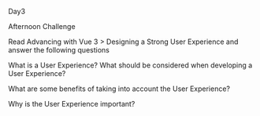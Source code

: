 Day3 

Afternoon Challenge 

Read Advancing with Vue 3 > Designing a Strong User Experience and answer the following questions

What is a User Experience? What should be considered when developing a User Experience?
>

What are some benefits of taking into account the User Experience?
>

Why is the User Experience important?
>
